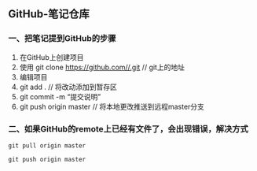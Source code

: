 ## GitHub-笔记仓库

### 一、把笔记提到GitHub的步骤

1. 在GitHub上创建项目
2. 使用 git clone https://github.com//.git   // git上的地址
3. 编辑项目
4. git add .  // 将改动添加到暂存区
5. git commit -m “提交说明”
6. git push origin master  // 将本地更改推送到远程master分支

### 二、如果GitHub的remote上已经有文件了，会出现错误，解决方式

``` git
git pull origin master
```

``` git
git push origin master
```



